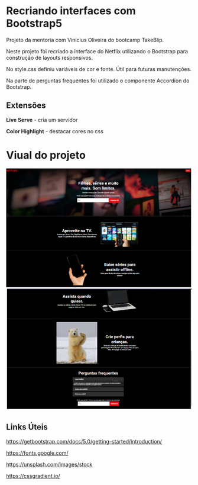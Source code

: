 # Recriando interfaces com Bootstrap5

Projeto da mentoria com Vinicius Oliveira do bootcamp TakeBlip.

Neste projeto foi recriado a interface do Netflix utilizando o Bootstrap para construção de layouts responsivos.

No style.css definiu variáveis de cor e fonte. Útil para futuras manutenções.

Na parte de perguntas frequentes foi utilizado o componente Accordion do Bootstrap.

## Extensões

**Live Serve** - cria um servidor

**Color Highlight** - destacar cores no css 

# Viual do projeto
<p>
    <img src=".github/imgNWeb.png">
</p>

## Links Úteis

https://getbootstrap.com/docs/5.0/getting-started/introduction/

https://fonts.google.com/

https://unsplash.com/images/stock

https://cssgradient.io/
